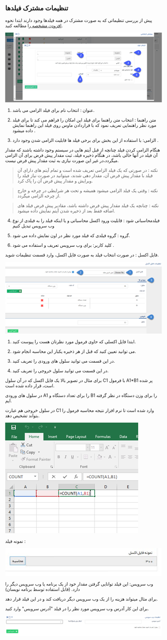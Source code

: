 ﻿## تنظیمات مشترک فیلدها

پیش از بررسی تنظیماتی که به صورت مشترک در همه فیلدها وجود دارند ابتدا نحوه[ افزودن مشخصه  ](https://github.com/1stco/PayamGostarDocs/blob/master/help%202.5.4/Settings/Personalization-crm/Overview/General-information/Add-features/Add-features.md)را مطالعه کنید.


![](2020-01-12_10-18-27.png)

1. عنوان : انتخاب نام برای فیلد الزامی می باشد.

2. متن راهنما : انتخاب متن راهنما برای فیلد این امکان را فراهم می کند تا برای فیلد مورد نظر راهنمایی تعریف نمود که با قراردادن ماوس روی فیلد این راهنما نمایش داده میشود .

3. الزامی: با استفاده از این بخش برای برخی فیلد ها قابلیت الزامی شدن وجود دارد .

هنگام الزامی کردن فیلد چنانچه از قبل آیتم هایی در سیستم وجود داشته باشند که مقدار آن فیلد در آنها خالی باشد،  در هنگام ذخیره فیلد، ثبت مقدار پیش فرض برای آن الزامی میگردد،در غیر این صورت نیازی به ثبت مقدار پیش فرض نیست.

> نکته : در صورتی که یک فیلد  الزامی تعریف شده است و تمام  آیتم های دارای آن فیلد با مقدار پیش فرض آن، مقدار دهی شدند، میتوانید در صورت نیاز فیلد را  ویرایش و مقدار پیش فرض آن را پاک کرد.

> نکته :  وقتی یک فیلد  الزامی میشود  همیشه و تحت هر شرایطی در چرخه و خارج از چرخه الزامی میگردد.

> نکته : چنانچه یک فیلد مقدار پیش فرض داشته باشد، مقادیر پیش فرض  فیلد های اضافه فقط بعد از ذخیره شدن آیتم نمایش داده میشود.

4. فیلدمحاسباتی شود : قابلیت ورود اکسل محاسباتی و یا اینکه فیلد را به فیلدی از نوع وب سرویس تبدیل کنیم


5. گروه : گروه فیلدی که فیلد مورد نظر در اون نمایش داده می شود.


6. کلید کاربر: برای وب سرویس تعریف و استفاده می شود .

فایل اکسل : در صورت انتخاب فیلد به صورت فایل اکسل، وارد قسمت تنظیمات شوید.

![](Excel1.png)

1. ابتدا فایل اکسلی که حاوی فرمول مورد نظرتان هست را پیوست کنید.

2. می توانید تعیین کنید که قبل از هر ذخیره یکبار این محاسبه انجام شود.

3. در این قسمت می توانید سلول های ورودی را تعریف کنید.

4. در این قسمت می توانید سلول خروجی را تعریف کنید.

برای مثال در تصویر بالا یک فایل اکسل که در آن سلول C1 با فرمول A1*B1 پر شده است، قرار داده شده است.

در سلول های ورودی A1  را برای تعداد دستگاه و B1 را برای وزن دستگاه در نظر گرفته ایم.

در سلول خروجی هم عبارت C1 وارد شده است تا نرم افزار نتیجه محاسبه فرمول را بتواند تشخیص دهد.

![](Excel2.png)

نمونه فیلد :


![](Parameters21.jpg)

وب سرویس: این فیلد توانایی گرفتن مقدار خود از یک برنامه یا وب سرویس دیگر را دارد. (قابل استفاده توسط برنامه نویسان)

برای مثال میتواند هزینه را از یک وب سرویس دیگر دریافت کند و در این فیلد قرار دهد.

برای این کار آدرس وب سرویس مورد نظر را در فیلد "آدرس سرویس" وارد کنید.

 ![](web%20service.png)
 
 




